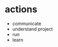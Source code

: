 <!-- ---
!-- title: ./Ninja/docs/dev_memo/actions.md
!-- author: ywatanabe
!-- date: 2024-12-18 12:01:44
!-- --- -->


# actions

- communicate
- understand project
- run
- learn
